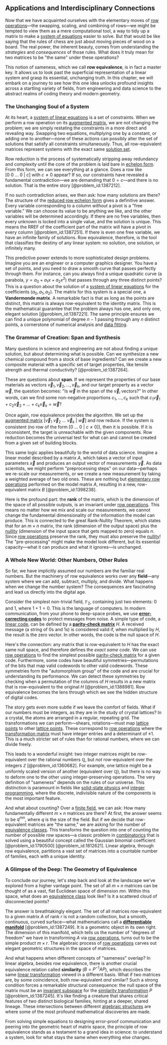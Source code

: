 ## Applications and Interdisciplinary Connections

Now that we have acquainted ourselves with the elementary moves of [row operations](@article_id:149271)—the swapping, scaling, and combining of rows—we might be tempted to view them as a mere computational tool, a way to tidy up a matrix to make a [system of equations](@article_id:201334) easier to solve. But that would be like saying that the rules of chess are just about moving pieces of wood on a board. The real power, the inherent beauty, comes from understanding the *strategies* and *consequences* of those rules. What does it truly mean for two matrices to be "the same" under these operations?

This notion of sameness, which we call **row equivalence**, is in fact a master key. It allows us to look past the superficial representation of a linear system and grasp its essential, unchanging truth. In this chapter, we will embark on a journey to see how this one idea unlocks profound insights across a startling variety of fields, from engineering and data science to the abstract realms of coding theory and modern geometry.

### The Unchanging Soul of a System

At its heart, a [system of linear equations](@article_id:139922) is a set of constraints. When we perform a row operation on its [augmented matrix](@article_id:150029), we are not changing the problem; we are simply restating the constraints in a more direct and revealing way. Swapping two equations, multiplying one by a constant, or adding one to another—none of these actions can possibly alter the set of solutions that satisfy all constraints simultaneously. Thus, all row-equivalent matrices represent systems with the exact same [solution set](@article_id:153832).

Row reduction is the process of systematically stripping away redundancy and complexity until the core of the problem is laid bare in [echelon form](@article_id:152573). From this form, we can see everything at a glance. Does a row like $[0\ 0\ \dots\ 0\ |\ c]$ with $c \neq 0$ appear? If so, our constraints have revealed a fundamental contradiction—we are demanding that $0 = c$—and there is no solution. That is the entire story [@problem_id:1387212].

If no such contradiction arises, we then ask: how many solutions are there? The structure of the [reduced row echelon form](@article_id:149985) gives a definitive answer. Every variable corresponding to a column *without* a pivot is a "free variable." We can choose its value to be anything we like, and the other variables will be determined accordingly. If there are no free variables, then every unknown is locked into a single value, and the solution is unique. This means the RREF of the coefficient part of the matrix will have a pivot in every column [@problem_id:1387251]. If there is even one free variable, we have an infinite family of solutions. Row equivalence, therefore, is the tool that classifies the destiny of any linear system: no solution, one solution, or infinitely many.

This predictive power extends to more sophisticated design problems. Imagine you are an engineer or a computer graphics designer. You have a set of points, and you need to draw a smooth curve that passes perfectly through them. For instance, can you always find a unique quadratic curve (a parabola, $y = a_0 + a_1x + a_2x^2$) that passes through any three distinct points? This is a question about the solution of a [system of linear equations](@article_id:139922) for the coefficients $(a_0, a_1, a_2)$. The matrix for this system is a special one, a **Vandermonde matrix**. A remarkable fact is that as long as the points are distinct, this matrix is always row-equivalent to the identity matrix. This is the mathematical guarantee that the problem always has one, and only one, elegant solution [@problem_id:1387221]. The same principle ensures we can find a unique polynomial of degree $n-1$ passing through any $n$ distinct points, a cornerstone of numerical analysis and [data fitting](@article_id:148513).

### The Grammar of Creation: Span and Synthesis

Many questions in science and engineering are not about finding a unique solution, but about determining what is possible. Can we synthesize a new chemical compound from a stock of base ingredients? Can we create a new composite material with a specific set of target properties, like tensile strength and thermal conductivity? [@problem_id:1387264].

These are questions about **span**. If we represent the properties of our base materials as vectors $\vec{v}_1, \vec{v}_2, \ldots, \vec{v}_k$, and our target property as a vector $\vec{w}$, the question becomes: "Is $\vec{w}$ in the span of the $\vec{v}_i$ vectors?" In other words, can we find some non-negative proportions $c_1, \ldots, c_k$ such that $c_1\vec{v}_1 + c_2\vec{v}_2 + \dots + c_k\vec{v}_k = \vec{w}$?

Once again, row equivalence provides the algorithm. We set up the [augmented matrix](@article_id:150029) $[\vec{v}_1 \ \vec{v}_2 \ \dots \ \vec{v}_k \ | \ \vec{w}]$ and row reduce. If the system is consistent (no row of the form $[0 \ \dots \ 0 \ | \ c \neq 0]$), then it is possible. If it is inconsistent, the target is unreachable with the given components. Row reduction becomes the universal test for what can and cannot be created from a given set of building blocks.

This same logic applies beautifully to the world of data science. Imagine a linear model described by a matrix $A$, which takes a vector of input parameters $\vec{x}$ and produces an output vector of measurements $\vec{y}$. As data scientists, we might perform "preprocessing steps" on our data—perhaps we re-scale our measurements, or we create a new measurement by taking a weighted average of two old ones. These are nothing but [elementary row operations](@article_id:155024) performed on the model matrix $A$, resulting in a new, row-equivalent matrix $B$ [@problem_id:1398238].

Here is the profound part: the **rank** of the matrix, which is the dimension of the space of all possible outputs, is an invariant under [row operations](@article_id:149271). This means no matter how we mix and scale our measurements, we cannot change the fundamental dimensionality of the information the model can produce. This is connected to the great Rank-Nullity Theorem, which states that for an $m \times n$ matrix, the rank (dimension of the output space) plus the [nullity](@article_id:155791) (dimension of the input space that gets mapped to zero) equals $n$. Since [row operations](@article_id:149271) preserve the rank, they must also preserve the [nullity](@article_id:155791)! The "pre-processing" might make the model look different, but its essential capacity—what it can produce and what it ignores—is unchanged.

### A Whole New World: Other Numbers, Other Rules

So far, we have implicitly assumed our numbers are the familiar real numbers. But the machinery of row equivalence works over any **field**—any system where we can add, subtract, multiply, and divide. What happens when we change the number system? The consequences are fascinating and lead us directly into the digital age.

Consider the simplest non-trivial field, $\mathbb{F}_2$, containing just two elements: $0$ and $1$, where $1+1=0$. This is the language of computers. In modern communication, from your phone to deep-space probes, we use **[error-correcting codes](@article_id:153300)** to protect messages from noise. A simple type of code, a [linear code](@article_id:139583), can be defined by a **[parity-check matrix](@article_id:276316)** $H$. A received message (a string of 0s and 1s) is considered valid if, when multiplied by $H$, the result is the zero vector. In other words, the code is the null space of $H$.

Here's the connection: any matrix that is row-equivalent to $H$ has the exact same null space, and therefore defines the *exact same code*. We can use [row operations](@article_id:149271) to find the simplest possible [parity-check matrix](@article_id:276316) for a given code. Furthermore, some codes have beautiful symmetries—permutations of the bits that map valid codewords to other valid codewords. These symmetries form the "automorphism group" of the code and are crucial for understanding its performance. We can detect these symmetries by checking when a permutation of the columns of $H$ results in a new matrix that is row-equivalent to the original $H$ [@problem_id:1388981]. Row equivalence becomes the lens through which we see the hidden structure of digital codes.

The story gets even more subtle if we leave the comfort of fields. What if our numbers must be integers, as they are in the study of crystal lattices? In a crystal, the atoms are arranged in a regular, repeating grid. The transformations we can perform—shears, rotations—must map [lattice points](@article_id:161291) to other [lattice points](@article_id:161291). These correspond to [row operations](@article_id:149271) where the [transformation matrix](@article_id:151122) must have integer entries and a determinant of $\pm 1$. This is a much stricter set of rules than for rational numbers, where we can divide freely.

This leads to a wonderful insight: two integer matrices might be row-equivalent over the rational numbers $\mathbb{Q}$, but *not* row-equivalent over the integers $\mathbb{Z}$ [@problem_id:1360682]. For example, one lattice might be a uniformly scaled version of another (equivalent over $\mathbb{Q}$), but there is no way to deform one to the other using integer-preserving operations. The very definition of "sameness" depends on the rules of our universe. This distinction is paramount in fields like [solid-state physics](@article_id:141767) and [integer programming](@article_id:177892), where the discrete, indivisible nature of the components is the most important feature.

And what about counting? Over a [finite field](@article_id:150419), we can ask: How many fundamentally different $m \times n$ matrices are there? At first, the answer seems to be $q^{mn}$, where $q$ is the size of the field. But if we decide that row-equivalent matrices are "the same," we are asking for the number of [equivalence classes](@article_id:155538). This transforms the question into one of counting the number of possible row spaces—a classic problem in [combinatorics](@article_id:143849) that is solved using a beautiful concept called the Gaussian binomial coefficient [@problem_id:1790500] [@problem_id:1812621]. Linear algebra, through row equivalence, partitions a vast set of matrices into a countable number of families, each with a unique identity.

### A Glimpse of the Deep: The Geometry of Equivalence

To conclude our journey, let's step back and look at the landscape we've explored from a higher vantage point. The set of all $m \times n$ matrices can be thought of as a vast, flat Euclidean space of dimension $mn$. Within this space, what does an [equivalence class](@article_id:140091) look like? Is it a scattered cloud of disconnected points?

The answer is breathtakingly elegant. The set of all matrices row-equivalent to a given matrix $A$ of rank $r$ is not a random collection, but a smooth, continuous, curved surface—what mathematicians call a **[differentiable manifold](@article_id:266129)** [@problem_id:1387249]. It is a geometric object in its own right. The dimension of this manifold, which tells us the number of "degrees of freedom" we have in transforming $A$ via [row operations](@article_id:149271), turns out to be the simple product $m \times r$. The algebraic process of [row operations](@article_id:149271) carves out elegant geometric structures in the space of matrices.

And what happens when different concepts of "sameness" overlap? In linear algebra, besides row equivalence, there is another crucial equivalence relation called **similarity** ($B = P^{-1}AP$), which describes the same [linear transformation](@article_id:142586) viewed in a different basis. What if two matrices are, by some coincidence, both row-equivalent *and* similar? Such a strong condition forces a remarkable structural consequence: the null space of the matrix must be an [invariant subspace](@article_id:136530) for the [similarity transformation](@article_id:152441) $P$ [@problem_id:1387245]. It's like finding a creature that shares critical features of two distinct biological families, hinting at a deeper, shared lineage. These intersections between different [algebraic structures](@article_id:138965) are where some of the most profound mathematical discoveries are made.

From solving simple equations to designing error-proof communication and peering into the geometric heart of matrix space, the principle of row equivalence stands as a testament to a grand idea in science: to understand a system, look for what stays the same when everything else changes.